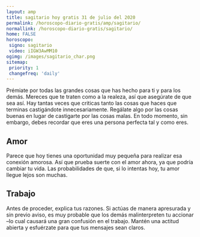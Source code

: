 ```yaml
---
layout: amp
title: sagitario hoy gratis 31 de julio del 2020 
permalink: /horoscopo-diario-gratis/amp/sagitario/
normallink: /horoscopo-diario-gratis/sagitario/
home: FALSE
horoscopo:
 signo: sagitario
 video: iIGW3AwMM10
ogimg: /images/sagitario_char.png
sitemap:
 priority: 1
 changefreq: 'daily'
---
```



Prémiate por todas las grandes cosas que has hecho para ti y para los demás. Mereces que te traten como a la realeza, así que asegúrate de que sea así. Hay tantas veces que criticas tanto las cosas que haces que terminas castigándote innecesariamente. Regálate algo por las cosas buenas en lugar de castigarte por las cosas malas. En todo momento, sin embargo, debes recordar que eres una persona perfecta tal y como eres.

## Amor

Parece que hoy tienes una oportunidad muy pequeña para realizar esa conexión amorosa. Así que prueba suerte con el amor ahora, ya que podría cambiar tu vida. Las probabilidades de que, si lo intentas hoy, tu amor llegue lejos son muchas.

## Trabajo

Antes de proceder, explica tus razones. Si actúas de manera apresurada y sin previo aviso, es muy probable que los demás malinterpreten tu accionar –lo cual causará una gran confusión en el trabajo. Mantén una actitud abierta y esfuérzate para que tus mensajes sean claros.